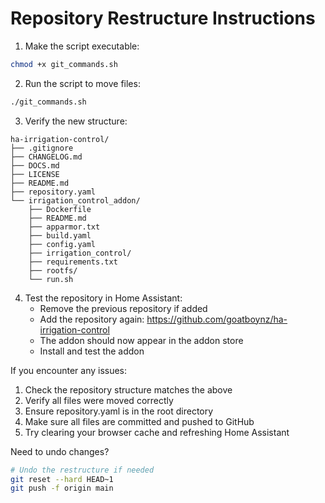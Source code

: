 # Repository Restructure Instructions

1. Make the script executable:
```bash
chmod +x git_commands.sh
```

2. Run the script to move files:
```bash
./git_commands.sh
```

3. Verify the new structure:
```
ha-irrigation-control/
├── .gitignore
├── CHANGELOG.md
├── DOCS.md
├── LICENSE
├── README.md
├── repository.yaml
└── irrigation_control_addon/
    ├── Dockerfile
    ├── README.md
    ├── apparmor.txt
    ├── build.yaml
    ├── config.yaml
    ├── irrigation_control/
    ├── requirements.txt
    ├── rootfs/
    └── run.sh
```

4. Test the repository in Home Assistant:
   - Remove the previous repository if added
   - Add the repository again: https://github.com/goatboynz/ha-irrigation-control
   - The addon should now appear in the addon store
   - Install and test the addon

If you encounter any issues:
1. Check the repository structure matches the above
2. Verify all files were moved correctly
3. Ensure repository.yaml is in the root directory
4. Make sure all files are committed and pushed to GitHub
5. Try clearing your browser cache and refreshing Home Assistant

Need to undo changes?
```bash
# Undo the restructure if needed
git reset --hard HEAD~1
git push -f origin main
